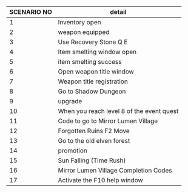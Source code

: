 | SCENARIO NO | detail                                    |
| -- | ----------------------------------------- |
| 1  | Inventory open                            |
| 2  | weapon equipped                           |
| 3  | Use Recovery Stone Q E                    |
| 4  | Item smelting window open                 |
| 5  | item smelting success                     |
| 6  | Open weapon title window                  |
| 7  | Weapon title registration                 |
| 8  | Go to Shadow Dungeon                      |
| 9  | upgrade                                   |
| 10 | When you reach level 8 of the event quest |
| 11 | Code to go to Mirror Lumen Village        |
| 12 | Forgotten Ruins F2 Move                   |
| 13 | Go to the old elven forest                |
| 14 | promotion                                 |
| 15 | Sun Falling (Time Rush)                   |
| 16 | Mirror Lumen Village Completion Codes     |
| 17 | Activate the F10 help window              |